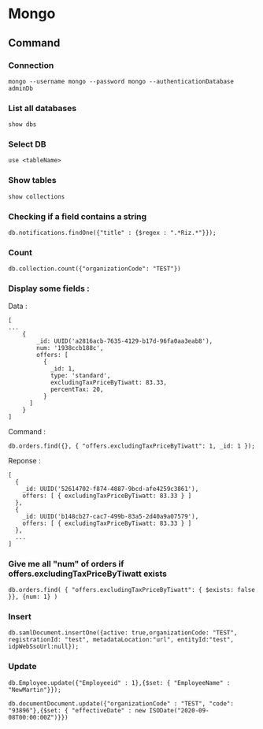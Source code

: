 # Mongo

## Command

### Connection

    mongo --username mongo --password mongo --authenticationDatabase adminDb

### List all databases

    show dbs

### Select DB

    use <tableName>
    
### Show tables

    show collections

### Checking if a field contains a string

    db.notifications.findOne({"title" : {$regex : ".*Riz.*"}});
    
### Count

    db.collection.count({"organizationCode": "TEST"})


### Display some fields :

Data :

    [
    ...
        {
            _id: UUID('a2816acb-7635-4129-b17d-96fa0aa3eab8'),
            num: '1938ccb188c',
            offers: [
              {
                _id: 1,
                type: 'standard',
                excludingTaxPriceByTiwatt: 83.33,
                percentTax: 20,
              }
          ]
        }
    ]

Command :

    db.orders.find({}, { "offers.excludingTaxPriceByTiwatt": 1, _id: 1 });

Reponse :

    [ 
      {
        _id: UUID('52614702-f874-4887-9bcd-afe4259c3861'),
        offers: [ { excludingTaxPriceByTiwatt: 83.33 } ]
      },
      {
        _id: UUID('b148cb27-cac7-499b-83a5-2d40a9a07579'),
        offers: [ { excludingTaxPriceByTiwatt: 83.33 } ]
      },
      ...
    ]


### Give me all "num" of orders if offers.excludingTaxPriceByTiwatt exists

    db.orders.find( { "offers.excludingTaxPriceByTiwatt": { $exists: false }}, {num: 1} )

### Insert

    db.samlDocument.insertOne({active: true,organizationCode: "TEST", registrationId: "test", metadataLocation:"url", entityId:"test", idpWebSsoUrl:null});


### Update

    db.Employee.update({"Employeeid" : 1},{$set: { "EmployeeName" : "NewMartin"}});
    
    db.documentDocument.update({"organizationCode" : "TEST", "code": "93896"},{$set: { "effectiveDate" : new ISODate("2020-09-08T00:00:00Z")}})
    
